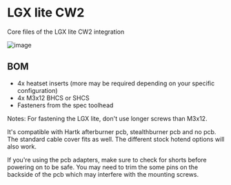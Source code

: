 # LGX lite CW2

Core files of the LGX lite CW2 integration

![image](https://github.com/BondtechAB/Voron/assets/37978198/fc0a50ec-11dd-4ab4-99dc-9ed1227ad644)



## BOM

*   4x heatset inserts (more may be required depending on your specific configuration)
*   4x M3x12 BHCS or SHCS
*   Fasteners from the spec toolhead

Notes:
For fastening the LGX lite, don't use longer screws than M3x12.

It's compatible with Hartk afterburner pcb, stealthburner pcb and no pcb. The standard cable cover fits as well. The different stock hotend options will also work.

If you're using the pcb adapters, make sure to check for shorts before powering on to be safe. You may need to trim the some pins on the backside of the pcb which may interfere with the mounting screws.
